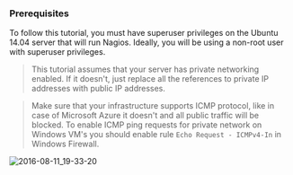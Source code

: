 ### Prerequisites

To follow this tutorial, you must have superuser privileges on the Ubuntu 14.04 server that will run Nagios. Ideally, you will be using a non-root user with superuser privileges.

> This tutorial assumes that your server has private networking enabled. If it doesn't, just replace all the references to private IP addresses with public IP addresses.

> Make sure that your infrastructure supports ICMP protocol, like in case of Microsoft Azure it doesn't and all public traffic will be blocked.
To enable ICMP ping requests for private network on Windows VM's you should enable rule `Echo Request - ICMPv4-In` in
Windows Firewall.

![2016-08-11_19-33-20](https://cloud.githubusercontent.com/assets/11622907/17587861/7da0de4a-5ffd-11e6-91dc-2bb2c4040766.png)
